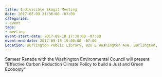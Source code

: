 ```yaml
---
title: Indivisible Skagit Meeting
date: 2017-08-09 21:38:00 -07:00
categories:
- event
tags:
- meeting
event-start-date: 2017-09-18 17:30:00 -07:00
event-end-date: 2017-09-18 19:00:00 -07:00
Location: Burlington Public Library, 820 E Washington Ave, Burlington, WA 98233, USA
---
```


Sameer Ranade with the Washington Environmental Council will present "Effective Carbon Reduction Climate Policy to build a Just and Green Economy"